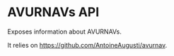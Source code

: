 # AVURNAVs API
Exposes information about AVURNAVs.

It relies on https://github.com/AntoineAugusti/avurnav.
